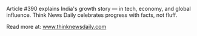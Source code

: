Article #390 explains India's growth story — in tech, economy, and global influence. Think News Daily celebrates progress with facts, not fluff.

Read more at: www.thinknewsdaily.com